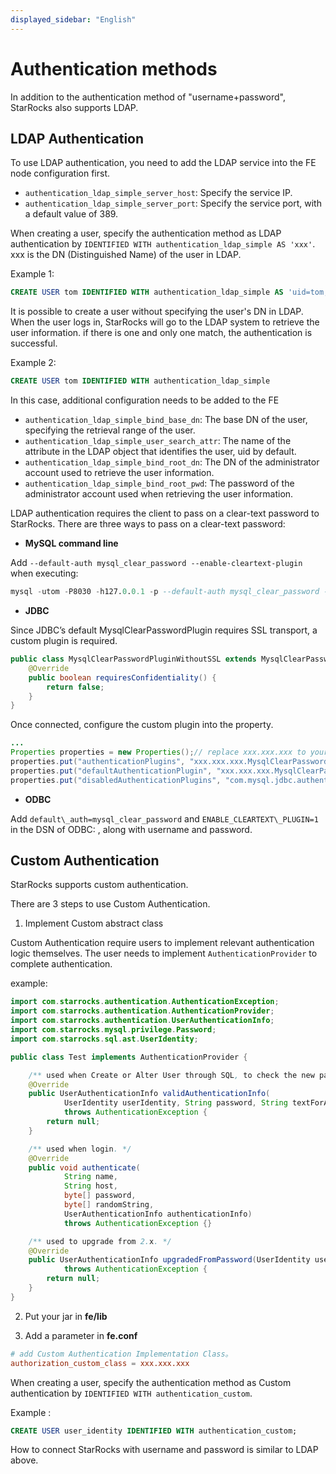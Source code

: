 ```yaml
---
displayed_sidebar: "English"
---
```


# Authentication methods

In addition to the authentication method of "username+password", StarRocks also supports LDAP.

## LDAP Authentication

To use LDAP authentication, you need to add the LDAP service into the FE node configuration first.

* `authentication_ldap_simple_server_host`: Specify the service IP.
* `authentication_ldap_simple_server_port`: Specify the service port, with a default value of 389.

When creating a user, specify the authentication method as LDAP authentication by `IDENTIFIED WITH authentication_ldap_simple AS 'xxx'`. xxx is the DN (Distinguished Name) of the user in LDAP.

Example 1:

~~~sql
CREATE USER tom IDENTIFIED WITH authentication_ldap_simple AS 'uid=tom,ou=company,dc=example,dc=com'
~~~

It is possible to create a user without specifying the user's DN in LDAP. When the user logs in, StarRocks will go to the LDAP system to retrieve the user information. if there is one and only one match, the authentication is successful.

Example 2:

~~~sql
CREATE USER tom IDENTIFIED WITH authentication_ldap_simple
~~~

In this case, additional configuration needs to be added to the FE

* `authentication_ldap_simple_bind_base_dn`: The base DN of the user, specifying the retrieval range of the user.
* `authentication_ldap_simple_user_search_attr`: The name of the attribute in the LDAP object that identifies the user, uid by default.
* `authentication_ldap_simple_bind_root_dn`: The DN of the administrator account used to retrieve the user information.
* `authentication_ldap_simple_bind_root_pwd`: The password of the administrator account used when retrieving the user information.

LDAP authentication requires the client to pass on a clear-text password to StarRocks. There are three ways to pass on a clear-text password:

* **MySQL command line**

Add `--default-auth mysql_clear_password --enable-cleartext-plugin` when executing:

~~~sql
mysql -utom -P8030 -h127.0.0.1 -p --default-auth mysql_clear_password --enable-cleartext-plugin
~~~

* **JDBC**

Since JDBC’s default MysqlClearPasswordPlugin requires  SSL transport, a custom plugin is required.

~~~java
public class MysqlClearPasswordPluginWithoutSSL extends MysqlClearPasswordPlugin {
    @Override  
    public boolean requiresConfidentiality() {
        return false;
    }
}
~~~

Once connected, configure the custom plugin into the property.

~~~java
...
Properties properties = new Properties();// replace xxx.xxx.xxx to your package name
properties.put("authenticationPlugins", "xxx.xxx.xxx.MysqlClearPasswordPluginWithoutSSL");
properties.put("defaultAuthenticationPlugin", "xxx.xxx.xxx.MysqlClearPasswordPluginWithoutSSL");
properties.put("disabledAuthenticationPlugins", "com.mysql.jdbc.authentication.MysqlNativePasswordPlugin");DriverManager.getConnection(url, properties);
~~~

* **ODBC**

Add `default\_auth=mysql_clear_password` and `ENABLE_CLEARTEXT\_PLUGIN=1` in the DSN of ODBC: , along with username and password.

## Custom Authentication

StarRocks supports custom authentication.

There are 3 steps to use Custom Authentication.

1. Implement Custom abstract class

Custom Authentication require users to implement relevant authentication logic themselves. 
The user needs to implement `AuthenticationProvider` to complete authentication.

example:

```java
import com.starrocks.authentication.AuthenticationException;
import com.starrocks.authentication.AuthenticationProvider;
import com.starrocks.authentication.UserAuthenticationInfo;
import com.starrocks.mysql.privilege.Password;
import com.starrocks.sql.ast.UserIdentity;

public class Test implements AuthenticationProvider {

    /** used when Create or Alter User through SQL, to check the new password valid. */
    @Override
    public UserAuthenticationInfo validAuthenticationInfo(
            UserIdentity userIdentity, String password, String textForAuthPlugin)
            throws AuthenticationException {
        return null;
    }

    /** used when login. */
    @Override
    public void authenticate(
            String name,
            String host,
            byte[] password,
            byte[] randomString,
            UserAuthenticationInfo authenticationInfo)
            throws AuthenticationException {}

    /** used to upgrade from 2.x. */
    @Override
    public UserAuthenticationInfo upgradedFromPassword(UserIdentity userIdentity, Password password)
            throws AuthenticationException {
        return null;
    }
}

```


2. Put your jar in **fe/lib**


3. Add a parameter in **fe.conf**

```conf
# add Custom Authentication Implementation Class。
authorization_custom_class = xxx.xxx.xxx
```

When creating a user, specify the authentication method as Custom authentication by `IDENTIFIED WITH
authentication_custom`.

Example :

```sql
CREATE USER user_identity IDENTIFIED WITH authentication_custom;
```

How to connect StarRocks with username and password is similar to LDAP above.